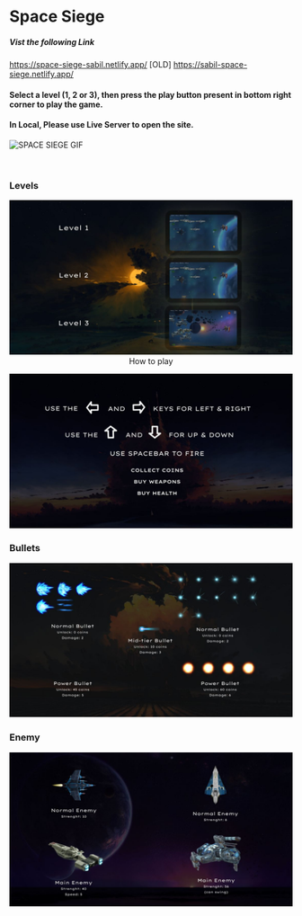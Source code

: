 # Space Siege

##### Vist the following Link

https://space-siege-sabil.netlify.app/
[OLD] https://sabil-space-siege.netlify.app/

#### Select a level (1, 2 or 3), then press the play button present in bottom right corner to play the game.


#### In Local, Please use Live Server to open the site. 




![SPACE SIEGE GIF](https://github.com/sabil62/Space-Siege/assets/45491148/512986d4-caf3-4744-9dfb-c72648b573d5)

<br/>

### Levels

<p align="center">
  <img src="https://github.com/sabil62/Space-Siege/blob/main/assets/UI/level.jpg" width="800" title="level>
</p>

### How to play

  <p align="center">
  <img src="https://github.com/sabil62/Space-Siege/blob/main/assets/UI/how%20to%20play.jpg" width="800" title="how to play">  
  </p>
                                                                                              
### Bullets
<p align="center">
  <img src="https://github.com/sabil62/Space-Siege/blob/main/assets/UI/bullet.jpg" width="800" title="bullets">  
 </p>

### Enemy

<p align="center">
  <img src="https://github.com/sabil62/Space-Siege/blob/main/assets/UI/Enemy.jpg" width="800" title="enemy">  
 </p>

